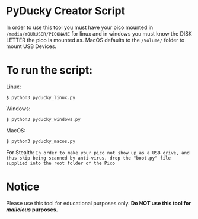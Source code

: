 

# PyDucky Creator Script

In order to use this tool you must have
your pico mounted in ```/media/YOURUSER/PICONAME``` 
for linux and in windows you must know the DISK LETTER the pico is mounted as. MacOS defaults to the ```/Volume/``` folder to mount USB Devices.

# To run the script:

Linux: 

```$ python3 pyducky_linux.py```

Windows: 

```$ python3 pyducky_windows.py```

MacOS: 

```$ python3 pyducky_macos.py```

For Stealth: 
```In order to make your pico not show up as a USB drive, and thus skip being scanned by anti-virus, drop the "boot.py" file supplied into the root folder of the Pico```
# Notice

Please use this tool for educational purposes
only. **Do NOT use this tool for _malicious_ purposes.**
